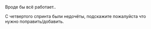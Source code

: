 Вроде бы всё работает..

С четвертого спринта были недочёты, подскажите пожалуйста что нужно поправить/добавить.